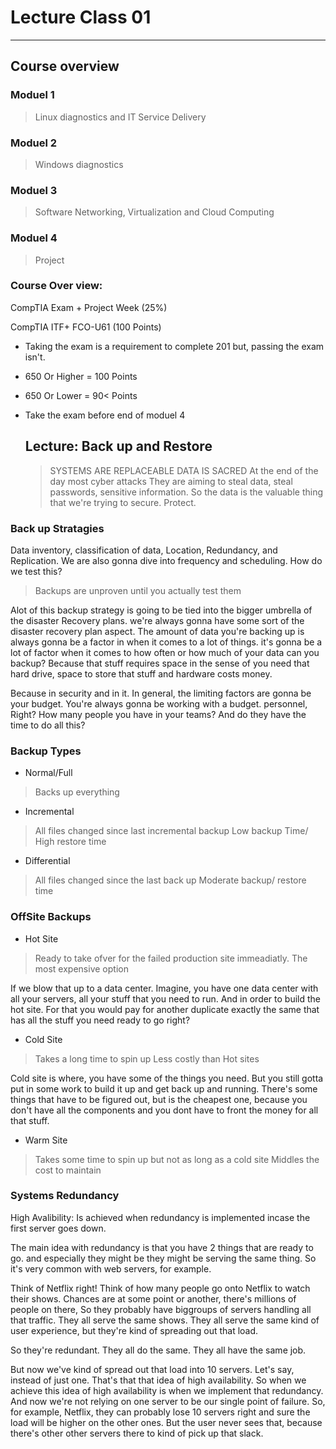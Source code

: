 # Lecture Class 01
---
## Course overview

### Moduel 1
> Linux diagnostics and IT Service Delivery

### Moduel 2
> Windows diagnostics

### Moduel 3
> Software Networking, Virtualization and Cloud Computing

### Moduel 4
> Project

### Course Over view:
CompTIA Exam + Project Week (25%)

CompTIA ITF+ FCO-U61  (100 Points)
- Taking the exam is a requirement to complete 201 but, passing the exam isn't.
- 650 Or Higher = 100 Points
- 650 Or Lower = 90< Points
- Take the exam before end of moduel 4

  ## Lecture: Back up and Restore
  > SYSTEMS ARE REPLACEABLE
  > DATA IS SACRED
At the end of the day most cyber attacks They are aiming to steal data, steal passwords, sensitive information. So the data is the valuable thing that we're trying to secure. Protect.

### Back up Stratagies
 Data inventory, classification of data, Location, Redundancy, and Replication.
 We are also gonna dive into frequency and scheduling.
 How do we test this?
 
 > Backups are unproven until you actually test them

 Alot of this backup strategy is going to be tied into the bigger umbrella of the disaster Recovery plans. we're always gonna have some sort of the disaster recovery plan aspect.
The amount of data you're backing up is always gonna be a factor in when it comes to a lot of things.
  it's gonna be a lot of factor when it comes to how often or how much of your data can you backup?
Because that stuff requires space in the sense of you need that hard drive, space to store that stuff and hardware costs money.

Because in security and in it. In general, the limiting factors are gonna be your budget. You're always gonna be working with a budget.
personnel, Right? How many people you have in your teams? And do they have the time to do all this?

### Backup Types
- Normal/Full
> Backs up everything

- Incremental
> All files changed since last incremental backup
> Low backup Time/ High restore time

- Differential
> All files changed since the last back up
> Moderate backup/ restore time

### OffSite Backups
- Hot Site
> Ready to take ofver for the failed production site immeadiatly.
> The most expensive option

If we blow that up to a data center. Imagine, you have one data center with all your servers, all your stuff that you need to run.
And in order to build the hot site. For that you would pay for another duplicate exactly the same that has all the stuff you need ready to go right?

- Cold Site
> Takes a long time to spin up
> Less costly than Hot sites

 Cold site  is where, you have some of the things you need. But you still gotta put in some work to build it up and get back up and running.
There's some things that have to be figured out, but is the cheapest one, because you don't have all the components and you dont have to front the money for all that stuff.

- Warm Site
> Takes some time to spin up but not as long as a cold site
> Middles the cost to maintain

### Systems Redundancy
High Avalibility: Is achieved when redundancy is implemented incase the first server goes down.

The main idea with redundancy is that you have 2 things that are ready to go.
and especially they might be they might be serving the same thing. So it's very common with web servers, for example.

Think of Netflix right! Think of how many people go onto Netflix to watch their shows. Chances are at some point or another, there's millions of people on there, So they probably have biggroups of servers
handling all that traffic. They all serve the same shows. They all serve the same kind of user experience, but they're kind of spreading out that load.

So they're redundant. They all do the same. They all have the same job.

But now we've kind of spread out that load into 10 servers. Let's say, instead of just one.
 That's that that idea of high availability.
So when we achieve this idea of high availability is when we implement that redundancy. And now we're not relying on one server
to be our single point of failure. So, for example, Netflix, they can probably lose 10 servers right and sure the load will be higher on the other ones.
But the user never sees that, because there's other other servers there to kind of pick up that slack.

